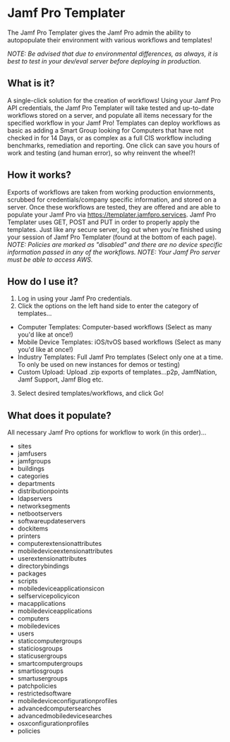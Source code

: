 # Jamf Pro Templater

The Jamf Pro Templater gives the Jamf Pro admin the ability to autopopulate their environment with various workflows and templates!

*NOTE: Be advised that due to environmental differences, as always, it is best to test in your dev/eval server before deploying in production.*

## What is it?

A single-click solution for the creation of workflows! Using your Jamf Pro API credentials, the Jamf Pro Templater will take tested and up-to-date workflows stored on a server, and populate all items necessary for the specified workflow in your Jamf Pro! Templates can deploy workflows as basic as adding a Smart Group looking for Computers that have not checked in for 14 Days, or as complex as a full CIS workflow including benchmarks, remediation and reporting.  One click can save you hours of work and testing (and human error), so why reinvent the wheel?!

## How it works?

Exports of workflows are taken from working production enviornments, scrubbed for credentials/company specific information, and stored on a server. Once these workflows are tested, they are offered and are able to populate your Jamf Pro via https://templater.jamfpro.services. Jamf Pro Templater uses GET, POST and PUT in order to properly apply the templates. Just like any secure server, log out when you're finished using your session of Jamf Pro Templater (found at the bottom of each page). 
*NOTE: Policies are marked as "disabled" and there are no device specific information passed in any of the workflows.
NOTE: Your Jamf Pro server must be able to access AWS.*

## How do I use it?
1. Log in using your Jamf Pro credentials.
2. Click the options on the left hand side to enter the category of templates...
 - Computer Templates: Computer-based workflows (Select as many you'd like at once!)
 - Mobile Device Templates: iOS/tvOS based workflows (Select as many you'd like at once!)
 - Industry Templates: Full Jamf Pro templates (Select only one at a time. To only be used on new instances for demos or testing)
 - Custom Upload: Upload .zip exports of templates...p2p, JamfNation, Jamf Support, Jamf Blog etc.
3. Select desired templates/workflows, and click Go!

## What does it populate?

All necessary Jamf Pro options for workflow to work (in this order)...
- sites
- jamfusers
- jamfgroups
- buildings
- categories
- departments
- distributionpoints
- ldapservers
- networksegments
- netbootservers
- softwareupdateservers
- dockitems
- printers
- computerextensionattributes
- mobiledeviceextensionattributes
- userextensionattributes
- directorybindings
- packages
- scripts
- mobiledeviceapplicationsicon
- selfservicepolicyicon
- macapplications
- mobiledeviceapplications
- computers
- mobiledevices
- users
- staticcomputergroups
- staticiosgroups
- staticusergroups
- smartcomputergroups
- smartiosgroups
- smartusergroups
- patchpolicies
- restrictedsoftware
- mobiledeviceconfigurationprofiles
- advancedcomputersearches
- advancedmobiledevicesearches
- osxconfigurationprofiles
- policies
